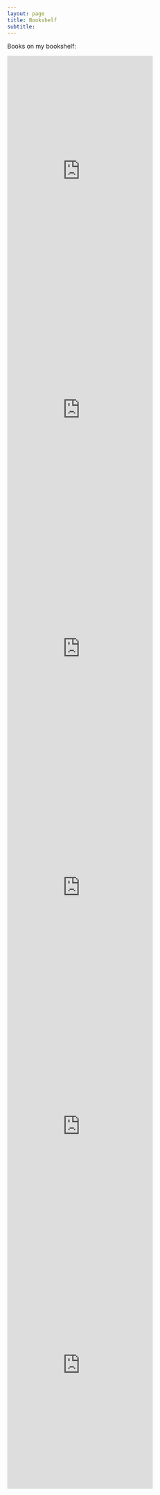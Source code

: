 ```yaml
---
layout: page
title: Bookshelf
subtitle: 
---
```


Books on my bookshelf:

<iframe type="text/html" width="336" height="550" frameborder="0" allowfullscreen style="max-width:100%" src="https://lesen.amazon.de/kp/card?asin=B075X4LT6K&preview=inline&linkCode=kpe&ref_=cm_sw_r_kb_dp_8j8QAb678HVVJ" ></iframe>

<iframe type="text/html" width="336" height="550" frameborder="0" allowfullscreen style="max-width:100%" src="https://lesen.amazon.de/kp/card?asin=B06XNKV5TS&preview=inline&linkCode=kpe&ref_=cm_sw_r_kb_dp_tr8QAbQD79C2A" ></iframe>

<iframe type="text/html" width="336" height="550" frameborder="0" allowfullscreen style="max-width:100%" src="https://lesen.amazon.de/kp/card?asin=B01M0LNE8C&preview=inline&linkCode=kpe&ref_=cm_sw_r_kb_dp_Js8QAbYCGWW67" ></iframe>

<iframe type="text/html" width="336" height="550" frameborder="0" allowfullscreen style="max-width:100%" src="https://lesen.amazon.de/kp/card?asin=B01N2JT3ST&preview=inline&linkCode=kpe&ref_=cm_sw_r_kb_dp_Ys8QAbJ1Y8AN9" ></iframe>

<iframe type="text/html" width="336" height="550" frameborder="0" allowfullscreen style="max-width:100%" src="https://lesen.amazon.de/kp/card?asin=B016DHQSM2&preview=inline&linkCode=kpe&ref_=cm_sw_r_kb_dp_mr8QAb4GNVKM7" ></iframe>

<iframe type="text/html" width="336" height="550" frameborder="0" allowfullscreen style="max-width:100%" src="https://lesen.amazon.de/kp/card?asin=B06W2LXLQK&preview=inline&linkCode=kpe&ref_=cm_sw_r_kb_dp_39pbCb9A3YGGZ&tag=materialsdave-20" ></iframe>